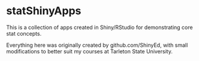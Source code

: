 statShinyApps
=======

This is a collection of apps created in Shiny/RStudio for demonstrating core stat concepts. 

Everything here was originally created by github.com/ShinyEd, with small modifications to better suit my courses at Tarleton State University.
